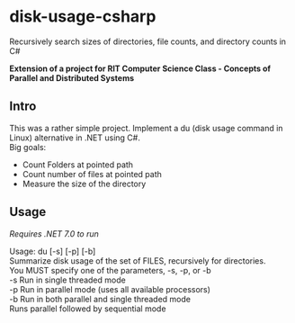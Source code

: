 # disk-usage-csharp
Recursively search sizes of directories, file counts, and directory counts in C#

**Extension of a project for RIT Computer Science Class - Concepts of Parallel and Distributed Systems**

## Intro
This was a rather simple project. Implement a du (disk usage command in Linux) alternative in .NET using C#.  
Big goals:
  - Count Folders at pointed path
  - Count number of files at pointed path
  - Measure the size of the directory

## Usage
*Requires .NET 7.0 to run*

Usage: du [-s] [-p] [-b] <path>  
Summarize disk usage of the set of FILES, recursively for directories.  
You MUST specify one of the parameters, -s, -p, or -b  
  -s	Run in single threaded mode  
  -p	Run in parallel mode (uses all available processors)  
  -b	Run in both parallel and single threaded mode  
	Runs parallel followed by sequential mode  
